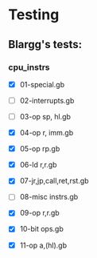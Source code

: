 # Testing

## Blargg's tests:

### cpu_instrs

- [x] 01-special.gb
- [ ] 02-interrupts.gb
- [ ] 03-op sp, hl.gb
- [x] 04-op r, imm.gb
- [x] 05-op rp.gb
- [x] 06-ld r,r.gb
- [x] 07-jr,jp,call,ret,rst.gb
- [ ] 08-misc instrs.gb
- [x] 09-op r,r.gb
- [x] 10-bit ops.gb
- [x] 11-op a,(hl).gb

